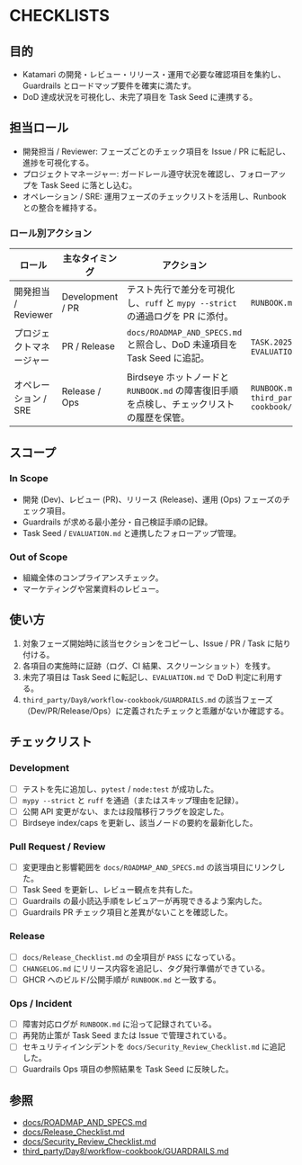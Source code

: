 # CHECKLISTS

## 目的
- Katamari の開発・レビュー・リリース・運用で必要な確認項目を集約し、Guardrails とロードマップ要件を確実に満たす。
- DoD 達成状況を可視化し、未完了項目を Task Seed に連携する。

## 担当ロール
- 開発担当 / Reviewer: フェーズごとのチェック項目を Issue / PR に転記し、進捗を可視化する。
- プロジェクトマネージャー: ガードレール遵守状況を確認し、フォローアップを Task Seed に落とし込む。
- オペレーション / SRE: 運用フェーズのチェックリストを活用し、Runbook との整合を維持する。

### ロール別アクション
| ロール | 主なタイミング | アクション | 参照 |
| --- | --- | --- | --- |
| 開発担当 / Reviewer | Development / PR | テスト先行で差分を可視化し、`ruff` と `mypy --strict` の通過ログを PR に添付。 | `RUNBOOK.md`, `EVALUATION.md` |
| プロジェクトマネージャー | PR / Release | `docs/ROADMAP_AND_SPECS.md` と照合し、DoD 未達項目を Task Seed に追記。 | `TASK.2025-10-19-0001.md`, `EVALUATION.md` |
| オペレーション / SRE | Release / Ops | Birdseye ホットノードと `RUNBOOK.md` の障害復旧手順を点検し、チェックリストの履歴を保管。 | `RUNBOOK.md`, `third_party/Day8/workflow-cookbook/GUARDRAILS.md` |

## スコープ
### In Scope
- 開発 (Dev)、レビュー (PR)、リリース (Release)、運用 (Ops) フェーズのチェック項目。
- Guardrails が求める最小差分・自己検証手順の記録。
- Task Seed / `EVALUATION.md` と連携したフォローアップ管理。

### Out of Scope
- 組織全体のコンプライアンスチェック。
- マーケティングや営業資料のレビュー。

## 使い方
1. 対象フェーズ開始時に該当セクションをコピーし、Issue / PR / Task に貼り付ける。
2. 各項目の実施時に証跡（ログ、CI 結果、スクリーンショット）を残す。
3. 未完了項目は Task Seed に転記し、`EVALUATION.md` で DoD 判定に利用する。
4. `third_party/Day8/workflow-cookbook/GUARDRAILS.md` の該当フェーズ（Dev/PR/Release/Ops）に定義されたチェックと乖離がないか確認する。

## チェックリスト
### Development
- [ ] テストを先に追加し、`pytest` / `node:test` が成功した。
- [ ] `mypy --strict` と `ruff` を通過（またはスキップ理由を記録）。
- [ ] 公開 API 変更がない、または段階移行フラグを設定した。
- [ ] Birdseye index/caps を更新し、該当ノードの要約を最新化した。

### Pull Request / Review
- [ ] 変更理由と影響範囲を `docs/ROADMAP_AND_SPECS.md` の該当項目にリンクした。
- [ ] Task Seed を更新し、レビュー観点を共有した。
- [ ] Guardrails の最小読込手順をレビュアーが再現できるよう案内した。
- [ ] Guardrails PR チェック項目と差異がないことを確認した。

### Release
- [ ] `docs/Release_Checklist.md` の全項目が `PASS` になっている。
- [ ] `CHANGELOG.md` にリリース内容を追記し、タグ発行準備ができている。
- [ ] GHCR へのビルド/公開手順が `RUNBOOK.md` と一致する。

### Ops / Incident
- [ ] 障害対応ログが `RUNBOOK.md` に沿って記録されている。
- [ ] 再発防止策が Task Seed または Issue で管理されている。
- [ ] セキュリティインシデントを `docs/Security_Review_Checklist.md` に追記した。
- [ ] Guardrails Ops 項目の参照結果を Task Seed に反映した。

## 参照
- [docs/ROADMAP_AND_SPECS.md](docs/ROADMAP_AND_SPECS.md)
- [docs/Release_Checklist.md](docs/Release_Checklist.md)
- [docs/Security_Review_Checklist.md](docs/Security_Review_Checklist.md)
- [third_party/Day8/workflow-cookbook/GUARDRAILS.md](third_party/Day8/workflow-cookbook/GUARDRAILS.md)
